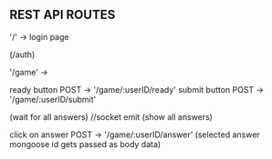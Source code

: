 ## REST API ROUTES

'/' -> login page

(/auth)

'/game' -> 

ready button POST -> '/game/:userID/ready'
submit button POST -> '/game/:userID/submit'

(wait for all answers)
//socket emit
(show all answers)

click on answer POST -> '/game/:userID/answer' (selected answer mongoose id gets passed as body data)

